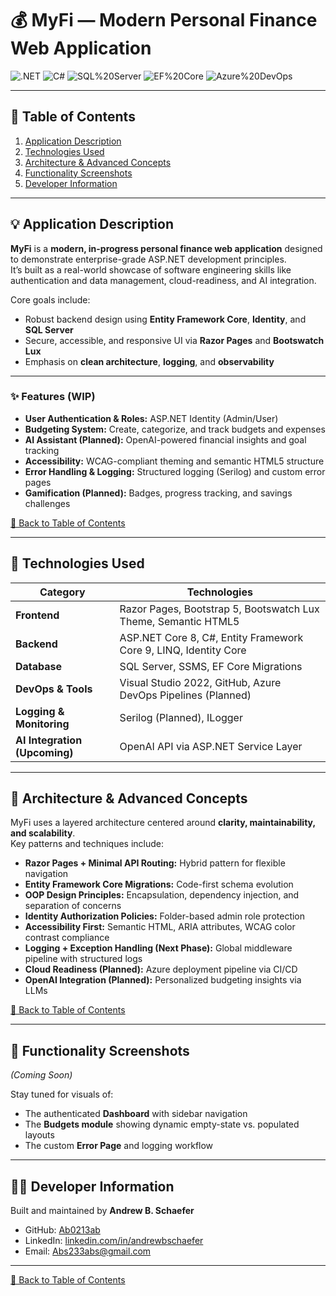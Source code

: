 # 💰 MyFi — Modern Personal Finance Web Application

![.NET](https://img.shields.io/badge/.NET%208.0-512BD4?style=for-the-badge&logo=dotnet&logoColor=white)
![C#](https://img.shields.io/badge/C%23-239120?style=for-the-badge&logo=csharp&logoColor=white)
![SQL%20Server](https://img.shields.io/badge/SQL%20Server-CC2927?style=for-the-badge&logo=microsoftsqlserver&logoColor=white)
![EF%20Core](https://img.shields.io/badge/EF%20Core-5C2D91?style=for-the-badge&logo=entity-framework&logoColor=white)
![Azure%20DevOps](https://img.shields.io/badge/Azure%20DevOps-0078D7?style=for-the-badge&logo=azuredevops&logoColor=white)

---

## 📘 Table of Contents
1. [Application Description](#application-description)
2. [Technologies Used](#technologies-used)
3. [Architecture & Advanced Concepts](#architecture--advanced-concepts)
4. [Functionality Screenshots](#functionality-screenshots)
5. [Developer Information](#developer-information)

---

## 💡 Application Description

**MyFi** is a **modern, in-progress personal finance web application** designed to demonstrate enterprise-grade ASP.NET development principles.  
It’s built as a real-world showcase of software engineering skills like authentication and data management, cloud-readiness, and AI integration.  

Core goals include:
- Robust backend design using **Entity Framework Core**, **Identity**, and **SQL Server**  
- Secure, accessible, and responsive UI via **Razor Pages** and **Bootswatch Lux**
- Emphasis on **clean architecture**, **logging**, and **observability**

---

### ✨ Features (WIP)
- **User Authentication & Roles:** ASP.NET Identity (Admin/User)
- **Budgeting System:** Create, categorize, and track budgets and expenses
- **AI Assistant (Planned):** OpenAI-powered financial insights and goal tracking
- **Accessibility:** WCAG-compliant theming and semantic HTML5 structure
- **Error Handling & Logging:** Structured logging (Serilog) and custom error pages
- **Gamification (Planned):** Badges, progress tracking, and savings challenges

[🔼 Back to Table of Contents](#table-of-contents)

---

## 🧰 Technologies Used

| Category | Technologies |
|-----------|---------------|
| **Frontend** | Razor Pages, Bootstrap 5, Bootswatch Lux Theme, Semantic HTML5 |
| **Backend** | ASP.NET Core 8, C#, Entity Framework Core 9, LINQ, Identity Core |
| **Database** | SQL Server, SSMS, EF Core Migrations |
| **DevOps & Tools** | Visual Studio 2022, GitHub, Azure DevOps Pipelines (Planned) |
| **Logging & Monitoring** | Serilog (Planned), ILogger<T> |
| **AI Integration (Upcoming)** | OpenAI API via ASP.NET Service Layer |

---

## 🧱 Architecture & Advanced Concepts

MyFi uses a layered architecture centered around **clarity, maintainability, and scalability**.  
Key patterns and techniques include:

- **Razor Pages + Minimal API Routing:** Hybrid pattern for flexible navigation  
- **Entity Framework Core Migrations:** Code-first schema evolution  
- **OOP Design Principles:** Encapsulation, dependency injection, and separation of concerns  
- **Identity Authorization Policies:** Folder-based admin role protection  
- **Accessibility First:** Semantic HTML, ARIA attributes, WCAG color contrast compliance  
- **Logging + Exception Handling (Next Phase):** Global middleware pipeline with structured logs  
- **Cloud Readiness (Planned):** Azure deployment pipeline via CI/CD  
- **OpenAI Integration (Planned):** Personalized budgeting insights via LLMs  

[🔼 Back to Table of Contents](#table-of-contents)

---

## 📸 Functionality Screenshots
*(Coming Soon)*  

Stay tuned for visuals of:
- The authenticated **Dashboard** with sidebar navigation  
- The **Budgets module** showing dynamic empty-state vs. populated layouts  
- The custom **Error Page** and logging workflow  

---

## 👨‍💻 Developer Information

Built and maintained by **Andrew B. Schaefer**  
- GitHub: [Ab0213ab](https://github.com/Ab0213ab)  
- LinkedIn: [linkedin.com/in/andrewbschaefer](https://www.linkedin.com/in/andrewbschaefer/)  
- Email: [Abs233abs@gmail.com](mailto:Abs233abs@gmail.com)

---

[🔼 Back to Table of Contents](#table-of-contents)

